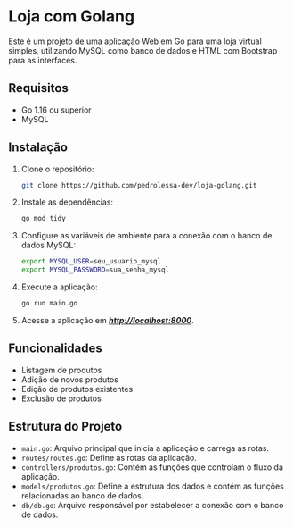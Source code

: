 # Loja com Golang

Este é um projeto de uma aplicação Web em Go para uma loja virtual simples, utilizando MySQL como banco de dados e HTML com Bootstrap para as interfaces.

## Requisitos

- Go 1.16 ou superior
- MySQL

## Instalação

1. Clone o repositório:

    ```bash
    git clone https://github.com/pedrolessa-dev/loja-golang.git
    ```

2. Instale as dependências:

    ```bash
    go mod tidy
    ```

3. Configure as variáveis de ambiente para a conexão com o banco de dados MySQL:

    ```bash
    export MYSQL_USER=seu_usuario_mysql
    export MYSQL_PASSWORD=sua_senha_mysql
    ```

4. Execute a aplicação:

    ```bash
    go run main.go
    ```

5. Acesse a aplicação em ***<http://localhost:8000>***.

## Funcionalidades

- Listagem de produtos
- Adição de novos produtos
- Edição de produtos existentes
- Exclusão de produtos

## Estrutura do Projeto

- `main.go`: Arquivo principal que inicia a aplicação e carrega as rotas.
- `routes/routes.go`: Define as rotas da aplicação.
- `controllers/produtos.go`: Contém as funções que controlam o fluxo da aplicação.
- `models/produtos.go`: Define a estrutura dos dados e contém as funções relacionadas ao banco de dados.
- `db/db.go`: Arquivo responsável por estabelecer a conexão com o banco de dados.

